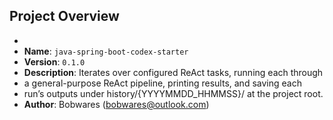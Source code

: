 ## Project Overview
* 
* **Name**: `java-spring-boot-codex-starter`
* **Version**: `0.1.0`
* **Description**: Iterates over configured ReAct tasks, running each through
*  a general-purpose ReAct pipeline, printing results, and saving each
*  run’s outputs under history/{YYYYMMDD_HHMMSS}/ at the project root.
* **Author**: Bobwares ([bobwares@outlook.com](mailto:bobwares@outlook.com))



